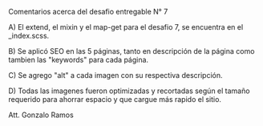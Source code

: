 Comentarios acerca del desafio entregable N° 7

A) El extend, el mixin y el map-get para el desafio 7, se encuentra en el _index.scss.

B) Se aplicó SEO en las 5 páginas, tanto en descripción de la página como tambien las "keywords" para cada página.

C) Se agrego "alt" a cada imagen con su respectiva descripción.

D) Todas las imagenes fueron optimizadas y recortadas según el tamaño requerido para ahorrar espacio y que cargue más rapido el sitio.

Att. Gonzalo Ramos